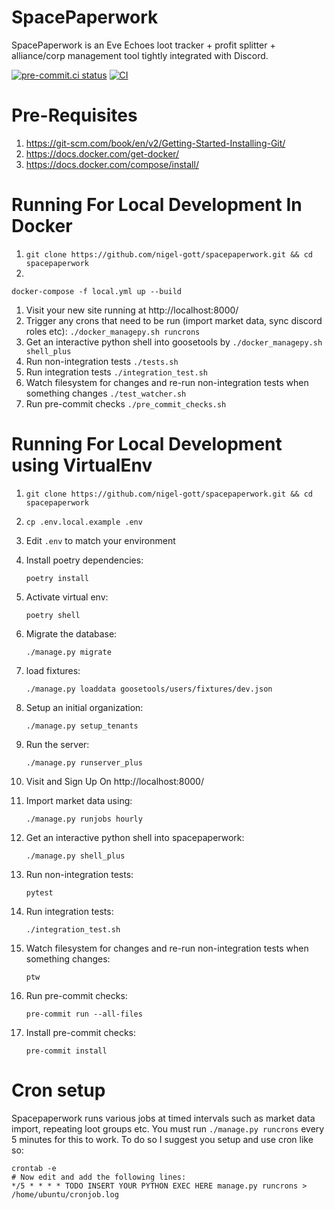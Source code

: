 # SpacePaperwork

SpacePaperwork is an Eve Echoes loot tracker + profit splitter + alliance/corp
management tool tightly integrated with Discord.

[![pre-commit.ci status](https://results.pre-commit.ci/badge/github/nigel-gott/spacepaperwork/main.svg)](https://results.pre-commit.ci/latest/github/nigel-gott/spacepaperwork/main)
[![CI](https://github.com/nigel-gott/spacepaperwork/actions/workflows/main.yml/badge.svg)](https://github.com/nigel-gott/spacepaperwork/actions/workflows/main.yml)

# Pre-Requisites

1. https://git-scm.com/book/en/v2/Getting-Started-Installing-Git/
1. https://docs.docker.com/get-docker/
1. https://docs.docker.com/compose/install/

# Running For Local Development In Docker

1. ```git clone https://github.com/nigel-gott/spacepaperwork.git && cd spacepaperwork```
1.

 ```
 docker-compose -f local.yml up --build
 ```

1. Visit your new site running at http://localhost:8000/
1. Trigger any crons that need to be run (import market data, sync discord roles
   etc): ```./docker_managepy.sh runcrons```
1. Get an interactive python shell into goosetools
   by ```./docker_managepy.sh shell_plus```
1. Run non-integration tests ```./tests.sh```
1. Run integration tests ```./integration_test.sh```
1. Watch filesystem for changes and re-run non-integration tests when something
   changes ```./test_watcher.sh```
1. Run pre-commit checks ```./pre_commit_checks.sh```

# Running For Local Development using VirtualEnv

1. ```git clone https://github.com/nigel-gott/spacepaperwork.git && cd spacepaperwork```
1.
     ```
     cp .env.local.example .env
     ```

1. Edit ```.env``` to match your environment
1. Install poetry dependencies:
    ```
    poetry install
    ```
1. Activate virtual env:
    ```
   poetry shell
    ```
1. Migrate the database:
    ```
    ./manage.py migrate
    ```
1. load fixtures:
    ```
    ./manage.py loaddata goosetools/users/fixtures/dev.json
    ```
1. Setup an initial organization:
    ```
    ./manage.py setup_tenants
    ```
1. Run the server:
    ```
    ./manage.py runserver_plus
    ```
1. Visit and Sign Up On http://localhost:8000/
1. Import market data using:
    ```
    ./manage.py runjobs hourly
    ```
1. Get an interactive python shell into spacepaperwork:
    ```
    ./manage.py shell_plus
    ```
1. Run non-integration tests:
    ```
    pytest
    ```
1. Run integration tests:
    ```
    ./integration_test.sh
    ```
1. Watch filesystem for changes and re-run non-integration tests when something changes:
    ```
    ptw
    ```
1. Run pre-commit checks:
    ```
    pre-commit run --all-files
    ```
1. Install pre-commit checks:
    ```
    pre-commit install
    ```

# Cron setup

Spacepaperwork runs various jobs at timed intervals such as market data import,
repeating loot groups etc. You must run `./manage.py runcrons` every 5 minutes for this
to work. To do so I suggest you setup and use cron like so:

```
crontab -e
# Now edit and add the following lines:
*/5 * * * * TODO INSERT YOUR PYTHON EXEC HERE manage.py runcrons > /home/ubuntu/cronjob.log
```
